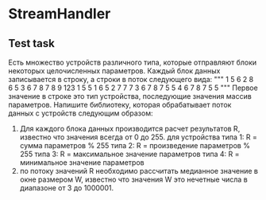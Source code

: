 # StreamHandler
## Test task

Есть множество устройств различного типа, которые отправляют блоки некоторых целочисленных параметров.
Каждый блок данных записывается в строку, а строки в поток следующего вида:
"""
1 5 6
2 8 6 5
3 6 7 8 7 8 9 123
1 5 5
1 6 5
2 7 7 7
3 6 7 8 7 5 5
4 6 7 8 7 5 5
"""
Первое значение в строке это тип устройства, последующие значения массив параметров.
Напишите библиотеку, которая обрабатывает поток данных с устройств следующим образом:
1. Для каждого блока данных производится расчет результатов R, известно что значения всегда от 0 до 255.
для устройства 
типа 1: R = сумма параметров % 255
типа 2: R = произведение параметров % 255
типа 3: R = максимальное значение параметров
типа 4: R = минимальное значение параметров
2. по потоку значений R необходимо рассчитать медианное значение в окне размером W, известно что значения W это нечетные числа в диапазоне от 3 до 1000001.
